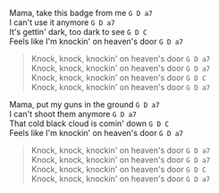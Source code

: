 Mama, take this badge from me `G D a7`  
I can't use it anymore `G D a7`  
It's gettin' dark, too dark to see `G D C`  
Feels like I'm knockin' on heaven's door `G D a7`  

>Knock, knock, knockin' on heaven's door `G D a7`  
>Knock, knock, knockin' on heaven's door `G D a7`  
>Knock, knock, knockin' on heaven's door `G D C`  
>Knock, knock, knockin' on heaven's door `G D a7`  

Mama, put my guns in the ground `G D a7`  
I can't shoot them anymore `G D a7`  
That cold black cloud is comin' down `G D C`  
Feels like I'm knockin' on heaven's door `G D a7`  

>Knock, knock, knockin' on heaven's door `G D a7`  
>Knock, knock, knockin' on heaven's door `G D a7`  
>Knock, knock, knockin' on heaven's door `G D C`  
>Knock, knock, knockin' on heaven's door `G D a7`  

